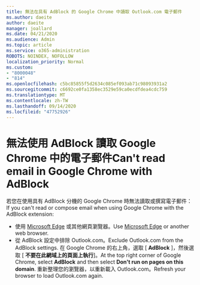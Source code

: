 ```yaml
---
title: 無法在具有 AdBlock 的 Google Chrome 中讀取 Outlook.com 電子郵件
ms.author: daeite
author: daeite
manager: joallard
ms.date: 04/21/2020
ms.audience: Admin
ms.topic: article
ms.service: o365-administration
ROBOTS: NOINDEX, NOFOLLOW
localization_priority: Normal
ms.custom:
- "8000048"
- "814"
ms.openlocfilehash: c5bc85855f5d2634c085ef093ab71c98093931a2
ms.sourcegitcommit: c6692ce0fa1358ec3529e59ca0ecdfdea4cdc759
ms.translationtype: MT
ms.contentlocale: zh-TW
ms.lasthandoff: 09/14/2020
ms.locfileid: "47752926"
---
```

# <a name="cant-read-email-in-google-chrome-with-adblock"></a><span data-ttu-id="6f131-102">無法使用 AdBlock 讀取 Google Chrome 中的電子郵件</span><span class="sxs-lookup"><span data-stu-id="6f131-102">Can't read email in Google Chrome with AdBlock</span></span>

<span data-ttu-id="6f131-103">若您在使用具有 AdBlock 分機的 Google Chrome 時無法讀取或撰寫電子郵件：</span><span class="sxs-lookup"><span data-stu-id="6f131-103">If you can't read or compose email when using Google Chrome with the AdBlock extension:</span></span>

- <span data-ttu-id="6f131-104">使用 [Microsoft Edge](https://go.microsoft.com/fwlink/p/?linkid=2001503&amp;clcid=0x409) 或其他網頁瀏覽器。</span><span class="sxs-lookup"><span data-stu-id="6f131-104">Use [Microsoft Edge](https://go.microsoft.com/fwlink/p/?linkid=2001503&amp;clcid=0x409) or another web browser.</span></span>
- <span data-ttu-id="6f131-105">從 AdBlock 設定中排除 Outlook.com。</span><span class="sxs-lookup"><span data-stu-id="6f131-105">Exclude Outlook.com from the AdBlock settings.</span></span> <span data-ttu-id="6f131-106">在 Google Chrome 的右上角，選取 [ **AdBlock** ]，然後選取 [ **不要在此網域上的頁面上執行**]。</span><span class="sxs-lookup"><span data-stu-id="6f131-106">At the top right corner of Google Chrome, select **AdBlock** and then select **Don't run on pages on this domain**.</span></span> <span data-ttu-id="6f131-107">重新整理您的瀏覽器，以重新載入 Outlook.com。</span><span class="sxs-lookup"><span data-stu-id="6f131-107">Refresh your browser to load Outlook.com again.</span></span>